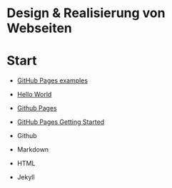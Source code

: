 # Design & Realisierung von Webseiten

# Start
* [GitHub Pages examples](https://github.com/showcases/github-pages-examples)
* [Hello World](https://guides.github.com/activities/hello-world/)
* [Github Pages](https://www.youtube.com/watch?v=2MsN8gpT6jY)
* [GitHub Pages Getting Started](https://www.youtube.com/watch?v=RaKX4A5EiQo)

	

* Github
* Markdown
* HTML
* Jekyll